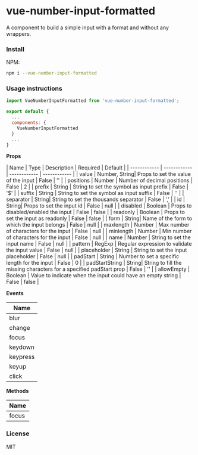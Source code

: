 # vue-number-input-formatted
A component to build a simple input with a format and without any wrappers. 

### Install  

NPM:  
```bash
npm i --vue-number-input-formatted
```

### Usage instructions  

```javascript
import VueNumberInputFormatted from 'vue-number-input-formatted';

export default {
  ...
  components: {
    VueNumberInputFormatted
  }
  ...
}
```

**Props**

|  Name | Type | Description   | Required   | Default   |
| ------------ | ------------ | ------------ | ------------ |
| value  | Number, String| Props to set the value of the input | False   | ''   |
| positions  | Number | Number of decimal positions | False   | 2   |
| prefix  | String | String to set the symbol as input prefix | False   | '$'   |
| suffix  | String | String to set the symbol as input suffix | False   | ''   |
| separator  | String| String to set the thousands separator | False   | ','   |
| id  | String| Props to set the input id | False   | null   |
| disabled  | Boolean | Props to disabled/enabled the input | False   | false   |
| readonly  | Boolean | Props to set the input as readonly | False   | false   |
| form  | String| Name of the form to which the input belongs | False   | null   |
| maxlength  | Number | Max number of characters for the input | False   | null   |
| minlength  | Number | Min number of characters for the input | False   | null   |
| name  | Number | String to set the input name | False   | null   |
| pattern  | RegExp | Regular expression to validate the input value | False   | null   |
| placeholder  | String | String to set the input placeholder | False   | null   |
| padStart  | String | Number to set a specific length for the input | False   | 0   |
| padStartString  | String| String to fill the missing characters for a specified padStart prop | False   | ''   |
| allowEmpty  | Boolean | Value to indicate when the input could have an empty string  | False   | false   |


**Events**

|  Name |
| ------------ |
|  blur |
|  change |
|  focus |
|  keydown |
|  keypress |
|  keyup |
|  click |

**Methods**

|  Name |
| ------------ |
|  focus |

### License
MIT

